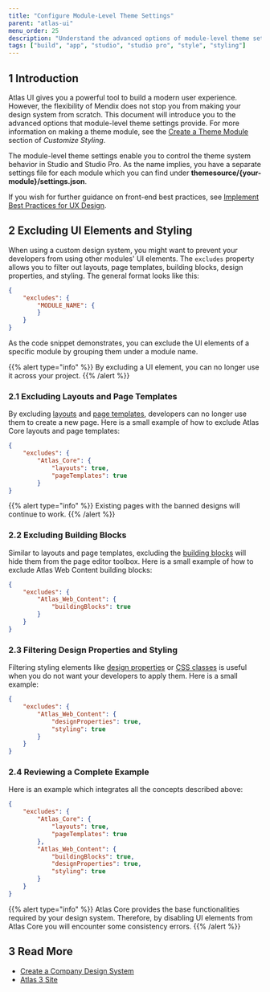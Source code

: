 ```yaml
---
title: "Configure Module-Level Theme Settings"
parent: "atlas-ui"
menu_order: 25
description: "Understand the advanced options of module-level theme settings."
tags: ["build", "app", "studio", "studio pro", "style", "styling"]
---
```


## 1 Introduction

Atlas UI gives you a powerful tool to build a modern user experience. However, the flexibility of Mendix does not stop you from making your design system from scratch. This document will introduce you to the advanced options that module-level theme settings provide. For more information on making a theme module, see the [Create a Theme Module](customize-styling-new#create-theme-mod) section of *Customize Styling*.

The module-level theme settings enable you to control the theme system behavior in Studio and Studio Pro. As the name implies, you have a separate settings file for each module which you can find under **themesource/{your-module}/settings.json**.

If you wish for further guidance on front-end best practices, see [Implement Best Practices for UX Design](ux-best-practices). 

## 2 Excluding UI Elements and Styling

When using a custom design system, you might want to prevent your developers from using other modules' UI elements. The `excludes` property allows you to filter out layouts, page templates, building blocks, design properties, and styling. The general format looks like this:

```json
{
    "excludes": {
        "MODULE_NAME": {
        }
    }
}
```

As the code snippet demonstrates, you can exclude the UI elements of a specific module by grouping them under a module name.

{{% alert type="info" %}}
By excluding a UI element, you can no longer use it across your project.
{{% /alert %}}

### 2.1 Excluding Layouts and Page Templates

By excluding [layouts](/refguide/layout) and [page templates](/refguide/page-templates), developers can no longer use them to create a new page. Here is a small example of how to exclude Atlas Core layouts and page templates:

```json
{
    "excludes": {
        "Atlas_Core": {
            "layouts": true,
            "pageTemplates": true
        }
}
```

{{% alert type="info" %}}
Existing pages with the banned designs will continue to work.
{{% /alert %}}

### 2.2 Excluding Building Blocks

Similar to layouts and page templates, excluding the [building blocks](/refguide/building-block) will hide them from the page editor toolbox. Here is a small example of how to exclude Atlas Web Content building blocks:

```json
{
    "excludes": {
        "Atlas_Web_Content": {
            "buildingBlocks": true
        }
    }
}
```

### 2.3 Filtering Design Properties and Styling

Filtering styling elements like [design properties](/apidocs-mxsdk/apidocs/design-properties) or [CSS classes](customize-styling-new) is useful when you do not want your developers to apply them. Here is a small example:

```json
{
    "excludes": {
        "Atlas_Web_Content": {
            "designProperties": true,
            "styling": true
        }
    }
}
```

### 2.4 Reviewing a Complete Example

Here is an example which integrates all the concepts described above:

```json
{
    "excludes": {
        "Atlas_Core": {
            "layouts": true,
            "pageTemplates": true
        },
        "Atlas_Web_Content": {
            "buildingBlocks": true,
            "designProperties": true,
            "styling": true
        }
    }
}
```

{{% alert type="info" %}}
Atlas Core provides the base functionalities required by your design system. Therefore, by disabling UI elements from Atlas Core you will encounter some consistency errors.
{{% /alert %}}

## 3 Read More

* [Create a Company Design System](create-a-company-design-system)
* [Atlas 3 Site](https://www.mendix.com/atlas/)
